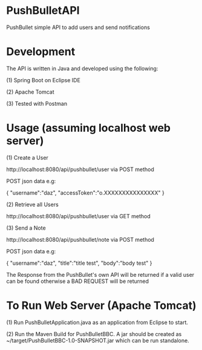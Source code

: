 # PushBulletAPI
PushBullet simple API to add users and send notifications

# Development
The API is written in Java and developed using the following:

(1) Spring Boot on Eclipse IDE

(2) Apache Tomcat

(3) Tested with Postman

# Usage (assuming localhost web server)

(1) Create a User 

  http://localhost:8080/api/pushbullet/user via POST method
  
  POST json data e.g:
  
  {
  "username":"daz",
  "accessToken":"o.XXXXXXXXXXXXXXX"
  }
  
 (2) Retrieve all Users
 
  http://localhost:8080/api/pushbullet/user via GET method
  
 (3) Send a Note
  
  http://localhost:8080/api/pushbullet/note via POST method
  
  POST json data e.g:
  
  {
  "username":"daz",
  "title":"title test",
  "body":"body test"
  }
  
  The Response from the PushBullet's own API will be returned if a valid user can be found otherwise a BAD REQUEST will be returned
  
# To Run Web Server (Apache Tomcat)

(1) Run PushBulletApplication.java as an application from Eclipse to start.

(2) Run the Maven Build for PushBulletBBC. A jar should be created as ~/target/PushBulletBBC-1.0-SNAPSHOT.jar which can be run standalone.
  
  
  
  
  
  
